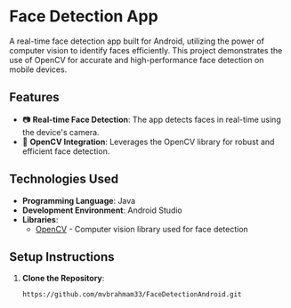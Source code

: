 # Face Detection App

A real-time face detection app built for Android, utilizing the power of computer vision to identify faces efficiently. This project demonstrates the use of OpenCV for accurate and high-performance face detection on mobile devices.

## Features
- 📷 **Real-time Face Detection**: The app detects faces in real-time using the device's camera.
- 🧩 **OpenCV Integration**: Leverages the OpenCV library for robust and efficient face detection.

## Technologies Used
- **Programming Language**: Java
- **Development Environment**: Android Studio
- **Libraries**:
  - [OpenCV](https://opencv.org) - Computer vision library used for face detection

## Setup Instructions
1. **Clone the Repository**:
   ```bash
   https://github.com/mvbrahmam33/FaceDetectionAndroid.git
